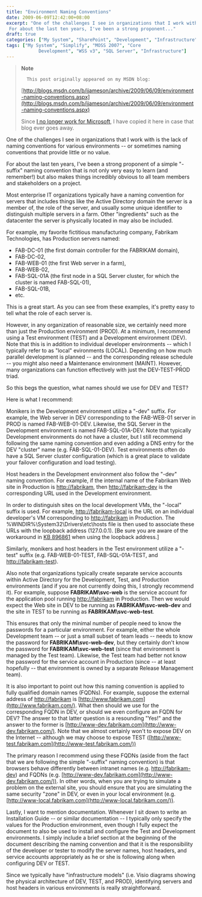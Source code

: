 ```yaml
---
title: "Environment Naming Conventions"
date: 2009-06-09T12:42:00+08:00
excerpt: "One of the challenges I see in organizations that I work with is the lack of naming conventions for various environments -- or sometimes naming conventions that provide little or no value. 
 For about the last ten years, I've been a strong proponent..."
draft: true
categories: ["My System", "SharePoint", "Development", "Infrastructure"]
tags: ["My System", "Simplify", "MOSS 2007", "Core 
			Development", "WSS v3", "SQL Server", "Infrastructure"]
---
```


> **Note**
> 
> 
> 		This post originally appeared on my MSDN blog:
> 
> 
> 
> [http://blogs.msdn.com/b/jjameson/archive/2009/06/09/environment-naming-conventions.aspx](http://blogs.msdn.com/b/jjameson/archive/2009/06/09/environment-naming-conventions.aspx)
> 
> 
> Since
> 		[I no longer work for Microsoft](/blog/jjameson/2011/09/02/last-day-with-microsoft), I have copied it here in case that 
> 		blog ever goes away.


One of the challenges I see in organizations that I work with is the lack of naming conventions for various environments -- or sometimes naming conventions that provide little or no value.

For about the last ten years, I've been a strong proponent of a simple "-suffix" naming convention that is not only very easy to learn (and remember!) but also makes things incredibly obvious to all team members and stakeholders on a project.

Most enterprise IT organizations typically have a naming convention for servers that includes things like the Active Directory domain the server is a member of, the role of the server, and usually some unique identifier to distinguish multiple servers in a farm. Other "ingredients" such as the datacenter the server is physically located in may also be included.

For example, my favorite fictitious manufacturing company, Fabrikam Technologies, has Production servers named:

- FAB-DC-01 (the first domain controller for the FABRIKAM domain),
- FAB-DC-02,
- FAB-WEB-01 (the first Web server in a farm),
- FAB-WEB-02,
- FAB-SQL-01A (the first node in a SQL Server cluster, for which the cluster 	is named FAB-SQL-01),
- FAB-SQL-01B,
- etc.


This is a great start. As you can see from these examples, it's pretty easy to tell what the role of each server is.

However, in any organization of reasonable size, we certainly need more than just the Production environment (PROD). At a minimum, I recommend using a Test environment (TEST) and a Development environment (DEV). Note that this is in addition to individual developer environments -- which I typically refer to as "local" evironments (LOCAL). Depending on how much parallel development is planned -- and the corresponding release schedule -- you might also need a Maintenance environment (MAINT). However, many organizations can function effectively with just the DEV-TEST-PROD triad.

So this begs the question, what names should we use for DEV and TEST?

Here is what I recommend:

Monikers in the Development environment utilize a "-dev" suffix. For example, the Web server in DEV corresponding to the FAB-WEB-01 server in PROD is named FAB-WEB-01-DEV. Likewise, the SQL Server in the Development environment is named FAB-SQL-01A-DEV. Note that typically Development environments do not have a cluster, but I still recommend following the same naming convention and even adding a DNS entry for the DEV "cluster" name (e.g. FAB-SQL-01-DEV). Test environments often do have a SQL Server cluster configuration (which is a great place to validate your failover configuration and load testing).

Host headers in the Development environment also follow the "-dev" naming convention. For example, if the internal name of the Fabrikam Web site in Production is [http://fabrikam](http://fabrikam/), then[http://fabrikam-dev](http://fabrikam-dev/) is the corresponding URL used in the Development environment.

In order to distinguish sites on the local development VMs, the "-local" suffix is used. For example, [http://fabrikam-local](http://fabrikam-local/) is the URL on an individual developer's VM corresponding to[http://fabrikam](http://fabrikam/) in Production. The %WINDIR%\System32\Drivers\etc\hosts file is then used to associate these URLs with the loopback address (127.0.0.1). [Be sure you are aware of the workaround in[KB 896861](http://support.microsoft.com/kb/896861) when using the loopback address.]

Similarly, monikers and host headers in the Test environment utilize a "-test" suffix (e.g. FAB-WEB-01-TEST, FAB-SQL-01A-TEST, and[http://fabrikam-test](http://fabrikam-test/)).

Also note that organizations typically create separate service accounts within Active Directory for the Development, Test, and Production environments (and if you are not currently doing this, I strongly recommend it). For example, suppose **FABRIKAM\svc-web** is the service account for the application pool running [http://fabrikam](http://fabrikam/) in Production. Then we would expect the Web site in DEV to be running as **FABRIKAM\svc-web-dev** and the site in TEST to be running as **FABRIKAM\svc-web-test**.

This ensures that only the minimal number of people need to know the passwords for a particular environment. For example, either the whole Development team -- or just a small subset of team leads -- needs to know the password for**FABRIKAM\svc-web-dev**, but they certainly don't know the password for **FABRIKAM\svc-web-test** (since that environment is managed by the Test team). Likewise, the Test team had better not know the password for the service account in Production (since -- at least hopefully -- that environment is owned by a separate Release Management team).

It is also important to point out how this naming convention is applied to fully qualified domain names (FQDNs). For example, suppose the external address of [http://fabrikam](http://fabrikam/) is[http://www.fabrikam.com](http://www.fabrikam.com/). What then should we use for the corresponding FQDN in DEV, or should we even configure an FQDN for DEV? The answer to that latter question is a resounding "Yes!" and the answer to the former is [http://www-dev.fabrikam.com](http://www-dev.fabrikam.com/). Note that we almost certainly won't to expose DEV on the Internet -- although we may choose to expose TEST ([http://www-test.fabrikam.com](http://www-test.fabrikam.com/))

The primary reason I recommend using these FQDNs (aside from the fact that we are following the simple "-suffix" naming convention) is that browsers behave differently between intranet names (e.g. [http://fabrikam-dev](http://fabrikam-dev/)) and FQDNs (e.g. [http://www-dev.fabrikam.com](http://www-dev.fabrikam.com/)). In other words, when you are trying to simulate a problem on the external site, you should ensure that you are simulating the same security "zone" in DEV, or even in your local environment (e.g.[http://www-local.fabrikam.com](http://www-local.fabrikam.com/)).

Lastly, I want to mention documentation. Whenever I sit down to write an Installation Guide -- or similar documentation -- I typically only specify the values for the Production environment, even though I fully expect the document to also be used to install and configure the Test and Development environments. I simply include a brief section at the beginning of the document describing the naming convention and that it is the responsibility of the developer or tester to modify the server names, host headers, and service accounts appropriately as he or she is following along when configuring DEV or TEST.

Since we typically have "infrastructure models" (i.e. Visio diagrams showing the physical architecture of DEV, TEST, and PROD), identifying servers and host headers in various environments is really straightforward.

